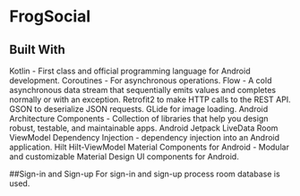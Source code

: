 # FrogSocial
## Built With
Kotlin - First class and official programming language for Android development.
Coroutines - For asynchronous operations.
Flow - A cold asynchronous data stream that sequentially emits values and completes normally or with an exception.
Retrofit2 to make HTTP calls to the REST API.
GSON to deserialize JSON requests.
GLide for image loading.
Android Architecture Components - Collection of libraries that help you design robust, testable, and maintainable apps.
Android Jetpack
LiveData
Room
ViewModel
Dependency Injection - dependency injection into an Android application.
Hilt
Hilt-ViewModel
Material Components for Android - Modular and customizable Material Design UI components for Android.

##Sign-in and Sign-up
For sign-in and sign-up process room database is used.

